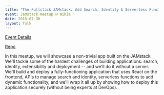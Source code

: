 ```yaml
---
title: "The Fullstack JAMstack: Add Search, Identity & Serverless Functions to your app"
event: Jamstack meetup @ Wikia
date: 2018-07-30
layout: Talk
---
```


[Event Details](https://www.meetup.com/jamstack-sf/events/252514038/)

[Repo](https://github.com/DavidWells/meetup-app)

In this meetup, we will showcase a non-trivial app built on the JAMstack. We'll tackle some of the hardest challenges of building applications: search, identity, extensibility and deployment -- and we'll do it without a server. We'll build and deploy a fully-functioning application that uses React on the frontend, APIs to manage search and identity, serverless functions to add dynamic functionality, and we'll wrap it all up by showing how to deploy this application securely (without being experts at DevOps).
